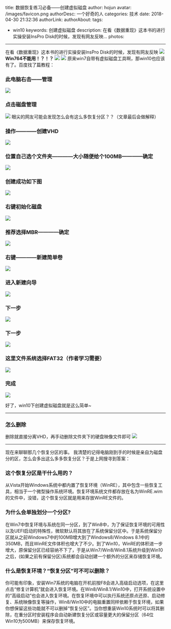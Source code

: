 title: 数据恢复练习必备——创建虚拟磁盘
author: hojun
avatar: /images/favicon.png
authorDesc: 一个好奇的人
categories: 技术
date: 2018-04-30 21:32:36
authorLink:
authorAbout:
tags:
 - win10
keywords: 创建虚拟磁盘
description: 在看《数据重现》这本书的进行实操安装InsPro Disk的时候，发现有网友反映...
photos:
---
在看《数据重现》这本书的进行实操安装InsPro Disk的时候，发现有网友反映
![](https://wx2.sinaimg.cn/large/006bYVyvgy1fqv0h78kmcj30kb09q0td.jpg)
**Win764不能用！？！？**
![](https://wx4.sinaimg.cn/large/006bYVyvgy1fqv0gx3tjpj30oj06sq3r.jpg)
![](https://wx1.sinaimg.cn/large/006bYVyvgy1fqv0h22y4uj30oz06yaat.jpg)
原来win7自带有虚拟磁盘工具啊，那win10也应该有了。百度找了篇教程：
### **此电脑右击——管理**
![](https://wx2.sinaimg.cn/large/006bYVyvgy1fqv0hhkkfjj30jd0endha.jpg)
### **点击磁盘管理**
![](https://wx3.sinaimg.cn/large/006bYVyvgy1fqv0hcfu29j30rb0jpmyu.jpg)
眼尖的网友可能会发现怎么会有这么多恢复分区？？（文章最后会做解释）
### **操作————创建VHD**
![](https://wx4.sinaimg.cn/large/006bYVyvgy1fqv0lh0e27j30rd0jimyw.jpg)
### **位置自己选个文件夹————大小随便给个100MB————确定**
![](https://wx4.sinaimg.cn/large/006bYVyvgy1fqv0lbhmfhj30c90gs74x.jpg)
### **创建成功如下图**
![](https://wx3.sinaimg.cn/large/006bYVyvgy1fqv0l6eghlj30rf0jntaj.jpg)
### **右键初始化磁盘**
![](https://wx3.sinaimg.cn/large/006bYVyvgy1fqv0l166ysj30ca05l3yj.jpg)
### **推荐选择MBR————确定**
![](https://wx1.sinaimg.cn/large/006bYVyvgy1fqv0kw65o7j30d00awmxd.jpg)
### **右键————新建简单卷**
![](https://wx1.sinaimg.cn/large/006bYVyvgy1fqv0oc6si8j30dh054dfx.jpg)
### **进入新建向导**
![](https://wx2.sinaimg.cn/large/006bYVyvgy1fqv0o73554j30gk0e7abt.jpg)
### **下一步**
![](https://wx3.sinaimg.cn/large/006bYVyvgy1fqv0o21qwtj30gk0e7t8x.jpg)
### **下一步**
![](https://wx3.sinaimg.cn/large/006bYVyvgy1fqv0nwt88qj30gk0e7dg6.jpg)
### **这里文件系统选择FAT32（作者学习需要）**
![](https://wx3.sinaimg.cn/large/006bYVyvgy1fqv0nrqwp0j30gk0e7wf1.jpg)
### **完成**
![](http://wx2.sinaimg.cn/large/006bYVyvgy1fqv0ruawtxj30gk0e7gnl.jpg)

好了，win10下创建虚拟磁盘就是这么简单~

----------

### **怎么删除**
删除就直接分离VHD，再手动删除文件夹下的硬盘映像文件即可
![](http://wx2.sinaimg.cn/large/006bYVyvgy1fqv0rz9jp7j30c907974h.jpg)

----------

现在来聊聊那几个恢复分区的事。
我清楚的记得电脑刚到手的时候是亲自为磁盘分的区，怎么会多出这么多多恢复分区？于是上网搜寻到答案：

### **这个恢复分区是干什么用的？**

从Vista开始Windows系统中都内置了恢复环境（WinRE），其中包含一些恢复工具，相当于一个微型操作系统环境。恢复环境系统文件都存放在名为WinRE.wim的文件中，没错，这个恢复分区就是用来存放WinRE文件的。

### **为什么会单独划分一个分区?**

在Win7中恢复环境与系统在同一分区，到了Win8中，为了保证恢复环境的可用性以及UEFI启动的特殊性，微软默认将其放在了系统保留分区中。于是系统保留分区就从之前Windows7中的100MB增大到了Windows8/Windows 8.1中的350MB，而且WinRE文件体积也增大了不少。到了Win10，WinRE的体积进一步增大，原保留分区已经容纳不下了，于是从Win7/Win8/Win8.1系统升级到Win10之后，(如果之前有保留分区)系统都会自动创建一个额外的分区来存储恢复环境。

### **什么是恢复环境？“恢复分区”可不可以删除？**

你可能有印象，安装Win7系统的电脑在开机前按F8会进入高级启动选项，在这里点击“修复计算机”就会进入恢复环境。在Win8/Win8.1/Win10中，打开系统设置中的“高级启动”也会进入恢复环境。在恢复环境中可以执行系统还原点还原、启动修复、系统映像恢复等操作，Win8/Win10中的电脑重置同样依赖于恢复环境，如果你想保留这些功能就不可以删掉“恢复分区”。当你想重装Win10系统时可以将其删除，在重分区时安装程序会自动新建恢复分区或容量更大的保留分区（64位Win10为500MB）来保存恢复环境。
